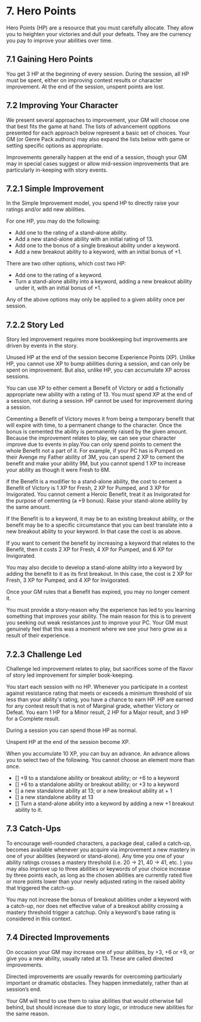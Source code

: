 # 7. Hero Points

Hero Points (HP) are a resource that you must carefully allocate. They allow you to heighten your victories and dull your defeats. They are the currency you pay to improve your abilities over time.

## 7.1 Gaining Hero Points

You get 3 HP at the beginning of every session. During the session, all HP must be spent, either on improving contest results or character improvement. At the end of the session, unspent points are lost.

## 7.2 Improving Your Character

We present several approaches to improvement, your GM will choose one that best fits the game at hand. The lists of advancement opptions presented for each approach below represent a basic set of choices. Your GM (or Genre Pack authors) may also expand the lists below with game or setting specific options as appropriate. 

Improvements generally happen at the end of a session, though your GM may in special cases suggest or allow mid-session improvements that are particularly in-keeping with story events.

## 7.2.1 Simple Improvement

In the Simple Improvement model, you spend HP to directly raise your ratings and/or add new abilities.

For one HP, you may do the following:

* Add one to the rating of a stand-alone ability.
* Add a new stand-alone ability with an initial rating of 13.
* Add one to the bonus of a single breakout ability under a keyword.
* Add a new breakout ability to a keyword, with an initial bonus of +1.

There are two other options, which cost two HP:

* Add one to the rating of a keyword.
* Turn a stand-alone ability into a keyword, adding a new breakout ability under it, with an initial bonus of +1.

Any of the above options may only be applied to a given ability once per session.

## 7.2.2 Story Led

Story led improvement requires more bookkeeping but improvements are driven by events in the story.

Unused HP at the end of the session become Experience Points (XP). Unlike HP, you cannot use XP to bump abilities during a session, and can only be spent on improvement. But also, unlike HP, you can accumulate XP across sessions.

You can use XP to either cement a Benefit of Victory or add a fictionally appropriate new ability with a rating of 13. You must spend XP at the end of a session, not during a session. HP cannot be used for improvement during a session.

Cementing a Benefit of Victory moves it from being a temporary benefit that will expire with time, to a permanent change to the character.  Once the bonus is cemented the ability is permanently raised by the given amount. Because the improvement relates to play, we can see your character improve due to events in play.You can only spend points to cement the whole Benefit not a part of it. For example, if your PC has is Pumped on their Avenge my Father ability of 3M, you can spend 2 XP to cement the benefit and make your ability 9M, but you cannot spend 1 XP to increase your ability as though it were Fresh to 6M.

If the Benefit is a modifier to a stand-alone ability, the cost to cement a Benefit of Victory is 1 XP for Fresh, 2 XP for Pumped, and 3 XP for Invigorated. You cannot cement a Heroic Benefit, treat it as Invigorated for the purpose of cementing (a +9 bonus).  Raise your stand-alone ability by the same amount.

If the Benefit is to a keyword, it may be to an existing breakout ability, or the benefit may be to a specific circumstance that you can best translate into a new breakout ability to your keyword. In that case the cost is as above. 

If you want to cement the benefit by increasing a keyword that relates to the Benefit, then it costs 2 XP for Fresh, 4 XP for Pumped, and 6 XP for Invigorated.

You may also decide to develop a stand-alone ability into a keyword by adding the benefit to it as its first breakout. In this case, the cost is 2 XP for Fresh, 3 XP for Pumped, and 4 XP for Invigorated.

Once your GM rules that a Benefit has expired, you may no longer cement it.

You must provide a story-reason why the experience has led to you learning something that improves your ability. The main reason for this is to prevent you seeking out weak resistances just to improve your PC. Your GM must genuinely feel that this was a moment where we see your hero grow as a result of their experience.

## 7.2.3 Challenge Led

Challenge led improvement relates to play, but sacrifices some of the flavor of story led improvement for simpler book-keeping.

You start each session with no HP. Whenever you participate in a contest against resistance rating that meets or exceeds a minimum threshold of  six less than your ability's rating, you have a chance to earn HP. HP are earned for any contest result that is not of Marginal grade, whether Victory or Defeat. You earn 1 HP for a Minor result, 2 HP for a Major result, and 3 HP for a Complete result. 

During a session you can spend those HP as normal.

Unspent HP at the end of the session become XP.

When you accumulate 10 XP, you can buy an advance. An advance allows you to select two of the following. You cannot choose an element more than once.

- [] +9 to a standalone ability or breakout ability; or +6 to a keyword
- [] +6 to a standalone ability or breakout ability; or +3 to a keyword
- [] a new standalone ability at 13; or a new breakout ability at + 1
- [] a new standalone ability at 13
- [] Turn a stand-alone ability into a keyword by adding a new +1 breakout ability to it.

## 7.3 Catch-Ups

To encourage well-rounded characters, a package deal, called a catch-up, becomes available whenever you acquire via improvement a new mastery in one of your abilities (keyword or stand-alone). Any time you one of your ability ratings crosses a mastery threshold (i.e. 20 -> 21, 40 -> 41, etc. ) you may also improve up to three abilities or keywords of your choice increase by three points each, as long as the chosen abilities are currently rated five or more points lower than your newly adjusted rating in the raised ability that triggered the catch-up.

You may not increase the bonus of breakout abilities under a keyword with a catch-up, nor does net effective value of a breakout ability crossing a mastery threshold trigger a catchup. Only a keyword's base rating is considered in this context.

## 7.4 Directed Improvements

On occasion your GM may increase one of your abilities, by +3, +6 or +9, or give you a new ability, usually rated at 13. These are called directed improvements.

Directed improvements are usually rewards for overcoming particularly important or dramatic obstacles. They happen immediately, rather than at session’s end.

Your GM will tend to use them to raise abilities that would otherwise fall behind, but should increase due to story logic, or introduce new abilities for the same reason.

